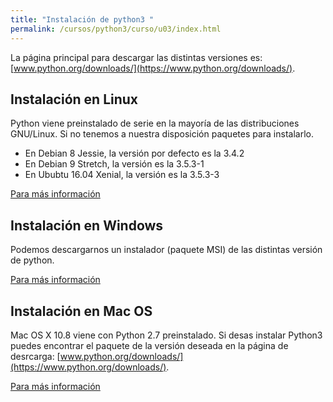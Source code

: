 ```yaml
---
title: "Instalación de python3 "
permalink: /cursos/python3/curso/u03/index.html
---
```


La página principal para descargar las distintas versiones es:[www.python.org/downloads/](https://www.python.org/downloads/).

## Instalación en Linux

Python viene preinstalado de serie en la mayoría de las distribuciones GNU/Linux. Si no tenemos a nuestra disposición paquetes para instalarlo.

* En Debian 8 Jessie, la versión por defecto es la 3.4.2
* En Debian 9 Stretch, la versión es la 3.5.3-1
* En Ububtu 16.04 Xenial, la versión es la 3.5.3-3

[Para más información](https://docs.python.org/3/using/unix.html)

## Instalación en Windows

Podemos descargarnos un instalador (paquete MSI) de las distintas versión de python. 

[Para más información](https://docs.python.org/3/using/windows.html)

## Instalación en Mac OS

Mac OS X 10.8 viene con Python 2.7 preinstalado. Si desas instalar Python3 puedes encontrar el paquete de la versión deseada en la página de desrcarga: [www.python.org/downloads/](https://www.python.org/downloads/).

[Para más información](https://docs.python.org/3/using/mac.html)